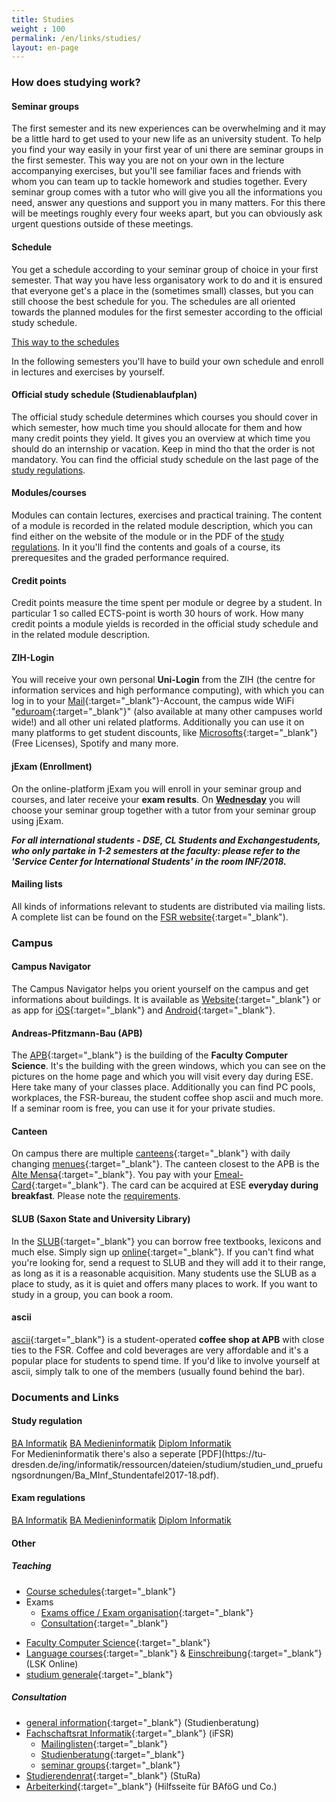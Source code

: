 ```yaml
---
title: Studies
weight : 100
permalink: /en/links/studies/
layout: en-page
---
```


### How does studying work?

#### Seminar groups

The first semester and its new experiences can be overwhelming and it may be a little hard to get used to your new life as an
university student. To help you find your way easily in your first year of uni there are seminar groups in the first semester.
This way you are not on your own in the lecture accompanying exercises, but you'll see familiar faces and friends with whom you can team up to tackle homework and studies together.
Every seminar group comes with a tutor who will give you all the informations you need, answer any questions and support you in many matters. For this there will be meetings roughly every four weeks apart, but you can obviously ask urgent questions outside of these meetings.

#### Schedule

You get a schedule according to your seminar group of choice in your first semester. That way you have less organisatory work to do and it is ensured that everyone get's a place in the (sometimes small) classes, but you can still choose the best schedule for you. The schedules are all oriented towards the planned modules for the first semester according to the official study schedule.

<a class="button expand tiny secondary" href="/2018/schedules">This way to the schedules</a>

In the following semesters you'll have to build your own schedule and enroll in lectures and exercises by yourself.

#### Official study schedule (Studienablaufplan)

The official study schedule determines which courses you should cover in which semester, how much time you should allocate for them and how many credit points they yield. It gives you an overview at which time you should do an internship or vacation. Keep in mind tho that the order is not mandatory.
You can find the official study schedule on the last page of the [study regulations](#).

#### Modules/courses

Modules can contain lectures, exercises and practical training. The content of a module is recorded in the related module description, which you can find either on the website of the module or in the PDF of the [study regulations](#). In it you'll find the contents and goals of a course, its prerequesites and the graded performance required.

#### Credit points

Credit points measure the time spent per module or degree by a student. In particular 1 so called ECTS-point is worth 30 hours of work. How many credit points a module yields is recorded in the official study schedule and in the related module description.

#### ZIH-Login

You will receive your own personal **Uni-Login** from the ZIH (the centre for information services and high performance computing), with which you can log in to your [Mail](https://msx.tu-dresden.de/){:target="_blank"}-Account, the campus wide WiFi "[eduroam](https://tu-dresden.de/zih/dienste/service-katalog/arbeitsumgebung/zugang_datennetz/#section-0){:target="_blank"}" (also available at many other campuses world wide!) and all other uni related platforms. Additionally you can use it on many platforms to get student discounts, like [Microsofts](https://e5.onthehub.com/WebStore/Welcome.aspx?ws=b05da5a4-749b-e011-969d-0030487d8897&vsro=8 "Microsoft Imagine - Free Microsoft-Licenses"){:target="_blank"} (Free Licenses), Spotify and many more.

#### jExam (Enrollment)

On the online-platform jExam you will enroll in your seminar group and courses, and later receive your **exam results**. On **[Wednesday](/2018/events)** you will choose your seminar group together with a tutor from your seminar group using jExam.

***For all international students - DSE, CL Students and Exchangestudents, who only partake in 1-2 semesters at the faculty: please refer to the 'Service Center for International Students' in the room INF/2018.***

#### Mailing lists
All kinds of informations relevant to students are distributed via mailing lists. A complete list can be found on the [FSR website](https://www.ifsr.de/studium:mailinglisten){:target="_blank"). 
### Campus

#### Campus Navigator

The Campus Navigator helps you orient yourself on the campus and get informations about buildings. It is available as [Website](https://navigator.tu-dresden.de/karten/dresden){:target="_blank"} or as app for [iOS](https://itunes.apple.com/de/app/campus-navigator-tu-dresden/id722282377){:target="_blank"} and [Android](https://play.google.com/store/apps/details?id=de.tud.campusnavigator&hl=de){:target="_blank"}.

#### Andreas-Pfitzmann-Bau (APB)

The [APB](https://navigator.tu-dresden.de/karten/dresden/geb/apb){:target="_blank"} is the building of the **Faculty Computer Science**. It's the building with the green windows, which you can see on the pictures on the home page and which you will visit every day during ESE. Here take many of your classes place. Additionally you can find PC pools, workplaces, the FSR-bureau, the student coffee shop ascii and much more. If a seminar room is free, you can use it for your private studies.

#### Canteen

On campus there are multiple [canteens](https://www.studentenwerk-dresden.de/mensen/mensen_cafeterien.html){:target="_blank"} with daily changing [menues](https://www.studentenwerk-dresden.de/mensen/speiseplan/){:target="_blank"}. The canteen closest to the APB is the [Alte Mensa](https://navigator.tu-dresden.de/karten/dresden/geb/m13){:target="_blank"}. You pay with your [Emeal-Card](https://www.studentenwerk-dresden.de/mensen/emeal.html "Studentenwerk Emeal"){:target="_blank"}. The card can be acquired at ESE **everyday during breakfast**. Please note the [requirements](/2018/events).


#### SLUB (Saxon State and University Library)

In the [SLUB](https://navigator.tu-dresden.de/karten/dresden/geb/slub){:target="_blank"} you can borrow free textbooks, lexicons and much else. Simply sign up [online](https://www.slub-dresden.de/service/nutzer-der-slub-werden/){:target="_blank"}. If you can't find what you're looking for, send a request to SLUB and they will add it to their range, as long as it is a reasonable acquisition. Many students use the SLUB as a place to study, as it is quiet and offers many places to work. If you want to study in a group, you can book a room.

#### ascii

[ascii](https://navigator.tu-dresden.de/etplan/apb/00/raum/542100.2220){:target="_blank"}  is a student-operated **coffee shop at APB** with close ties to the FSR. Coffee and cold beverages are very affordable and it's a popular place for students to spend time. If you'd like to involve yourself at ascii, simply talk to one of the members (usually found behind the bar).

### Documents and Links

#### Study regulation

<div class="stacked-for-small button-group">
  <a class="button tiny secondary" href="http://www.verw.tu-dresden.de/AmtBek/PDF-Dateien/2016-06/11soBA24.04.2016.pdf">BA Informatik</a>
  <a class="button tiny secondary" href="http://www.verw.tu-dresden.de/AmtBek/PDF-Dateien/2016-06/11soBAMI24.04.2016.pdf">BA Medieninformatik</a>
  <a class="button tiny secondary" href="http://www.verw.tu-dresden.de/AmtBek/PDF-Dateien/2017-12/11soD27.06.2017.pdf">Diplom Informatik</a>
</div>
For Medieninformatik there's also a seperate [PDF](https://tu-dresden.de/ing/informatik/ressourcen/dateien/studium/studien_und_pruefungsordnungen/Ba_MInf_Stundentafel2017-18.pdf).

#### Exam regulations

<div class="stacked-for-small button-group">
  <a class="button tiny secondary" href="http://www.verw.tu-dresden.de/AmtBek/PDF-Dateien/2016-06/11poBA24.04.2016.pdf">BA Informatik</a>
  <a class="button tiny secondary" href="http://www.verw.tu-dresden.de/AmtBek/PDF-Dateien/2016-06/11poBAMI24.04.2016.pdf">BA Medieninformatik</a>
  <a class="button tiny secondary" href="http://www.verw.tu-dresden.de/AmtBek/PDF-Dateien/2017-12/11poD27.06.2017.pdf">Diplom Informatik</a>
</div>

#### Other

##### Teaching

*   [Course schedules](https://tu-dresden.de/ing/informatik/studium/lehre/stundenplaene "Courses at Faculty Computer Science"){:target="_blank"}
*   Exams
    *   [Exams office / Exam organisation](https://tu-dresden.de/ing/informatik/studium/pruefungsorganisation){:target="_blank"}
    <!-- *   [Einschreibung](https://tu-dresden.de/ing/informatik/studium/pruefungsorganisation/pruefungen/einschreibungen){:target="_blank"} -->
    *   [Consultation](https://tu-dresden.de/die_tu_dresden/fakultaeten/fakultaet_informatik/studium/beratung_organisation/beratung){:target="_blank"}
<!-- *   [Fremdsprachen](https://tu-dresden.de/die_tu_dresden/zentrale_einrichtungen/lsk "LSK Seite"){:target="_blank"}  (LSK, Lehrzentrum Sprachen und Kulturen) -->
*   [Faculty Computer Science](https://www.inf.tu-dresden.de/ "Fakultät Informatik Startseite"){:target="_blank"}
*   [Language courses](http://sprachausbildung.tu-dresden.de/templates/tyKursuebersicht.php?topic=spa_kursangebot){:target="_blank"} & [Einschreibung](https://lskonline.tu-dresden.de/lskonline/de/102.0.1){:target="_blank"} (LSK Online)
*   [studium generale](https://tu-dresden.de/studium/im-studium/studienorganisation/lehrangebot/studium-generale){:target="_blank"}

##### Consultation

*   [general information](https://tu-dresden.de/studium/im-studium/beratung-und-service/zentrale-studienberatung "Zentrale Studienberatung"){:target="_blank"}  (Studienberatung)
*   [Fachschaftsrat Informatik](https://www.ifsr.de/ "Fachschaftsrat Informatik"){:target="_blank"}  (iFSR)
    *   [Mailinglisten](https://www.ifsr.de/studium:mailinglisten "Mailinglisten des iFSR"){:target="_blank"}
    *   [Studienberatung](https://tu-dresden.de/die_tu_dresden/fakultaeten/fakultaet_informatik/studium/beratung_organisation/beratung "Studienberatung des Fakultät und des FSR"){:target="_blank"}
    *   [seminar groups](https://www.ifsr.de/studium:seminargruppen "Seminargruppen"){:target="_blank"}
*   [Studierendenrat](https://www.stura.tu-dresden.de){:target="_blank"}  (StuRa)
*   [Arbeiterkind](http://www.arbeiterkind.de/ "Arbeiterkind"){:target="_blank"}  (Hilfsseite für BAföG und Co.)